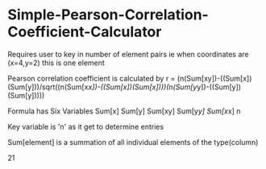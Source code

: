 # Simple-Pearson-Correlation-Coefficient-Calculator
Requires user to key in number of element pairs ie when coordinates are (x=4,y=2) this is one element

Pearson correlation coefficient is calculated by
r = (n(Sum[xy])-((Sum[x])(Sum[y]))/sqrt((n(Sum[x*x])-((Sum[x])(Sum[x])))(n(Sum[y*y])-((Sum[y])(Sum[y]))))

Formula has Six Variables
    Sum[x]
    Sum[y]
    Sum[xy]
    Sum[y*y]
    Sum[x*x]
    n

Key variable is 'n' as it get to determine entries

Sum[element] is a summation of all individual elements of the type(column)


21
